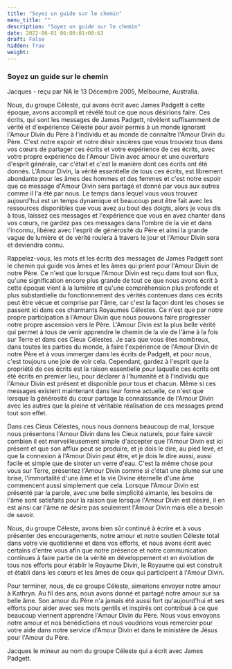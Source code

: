 ```yaml
---
title: "Soyez un guide sur le chemin"
menu_title: ""
description: "Soyez un guide sur le chemin"
date: 2022-06-01 06:00:01+00:63
draft: False
hidden: True
weight:
---
```

### Soyez un guide sur le chemin

Jacques - reçu par NA le 13 Décembre 2005, Melbourne, Australia.

Nous, du groupe Céleste, qui avons écrit avec James Padgett à cette époque, avons accompli et révélé tout ce que nous désirions faire. Ces écrits, qui sont les messages de James Padgett, révèlent suffisamment de vérité et d'expérience Céleste pour avoir permis à un monde ignorant l'Amour Divin du Père à l'individu et au monde de connaître l'Amour Divin du Père. C'est notre espoir et notre désir sincères que vous trouviez tous dans vos cœurs de partager ces écrits et votre expérience de ces écrits, avec votre propre expérience de l'Amour Divin avec amour et une ouverture d'esprit générale, car c'était et c'est la manière dont ces écrits ont été donnés. L'Amour Divin, la vérité essentielle de tous ces écrits, est librement abondante pour les âmes des hommes et des femmes et c'est notre espoir que ce message d'Amour Divin sera partagé et donné par vous aux autres comme il l'a été par nous. Le temps dans lequel vous vous trouvez aujourd'hui est un temps dynamique et beaucoup peut être fait avec les ressources disponibles que vous avez au bout des doigts, alors je vous dis à tous, laissez ces messages et l'expérience que vous en avez chanter dans vos cœurs, ne gardez pas ces messages dans l'ombre de la vie et dans l'inconnu, libérez avec l'esprit de générosité du Père et ainsi la grande vague de lumière et de vérité roulera à travers le jour et l'Amour Divin sera et deviendra connu.

Rappelez-vous, les mots et les écrits des messages de James Padgett sont le chemin qui guide vos âmes et les âmes qui prient pour l'Amour Divin de notre Père. Ce n'est que lorsque l'Amour Divin est reçu dans tout son flux, qu'une signification encore plus grande de tout ce que nous avons écrit à cette époque vient à la lumière et qu'une compréhension plus profonde et plus substantielle du fonctionnement des vérités contenues dans ces écrits peut être vécue et comprise par l'âme, car c'est la façon dont les choses se passent ici dans ces charmants Royaumes Célestes. Ce n'est que par notre propre participation à l'Amour Divin que nous pouvons faire progresser notre propre ascension vers le Père. L'Amour Divin est la plus belle vérité qui permet à tous de venir apprendre le chemin de la vie de l'âme à la fois sur Terre et dans ces Cieux Célestes. Je sais que vous êtes nombreux, dans toutes les parties du monde, à faire l'expérience de l'Amour Divin de notre Père et à vous immerger dans les écrits de Padgett, et pour nous, c'est toujours une joie de voir cela. Cependant, gardez à l'esprit que la propriété de ces écrits est la raison essentielle pour laquelle ces écrits ont été écrits en premier lieu, pour déclarer à l'humanité et à l'individu que l'Amour Divin est présent et disponible pour tous et chacun. Même si ces messages existent maintenant dans leur forme actuelle, ce n'est que lorsque la générosité du cœur partage la connaissance de l'Amour Divin avec les autres que la pleine et véritable réalisation de ces messages prend tout son effet.

Dans ces Cieux Célestes, nous nous donnons beaucoup de mal, lorsque nous présentons l'Amour Divin dans les Cieux naturels, pour faire savoir combien il est merveilleusement simple d'accepter que l'Amour Divin est ici présent et que son afflux peut se produire, et je dois le dire, au pied levé, et que la connexion à l'Amour Divin peut être, et je dois le dire aussi, aussi facile et simple que de siroter un verre d'eau. C'est la même chose pour vous sur Terre, présentez l'Amour Divin comme si c'était une plume sur une brise, l'immortalité d'une âme et la vie Divine éternelle d'une âme commencent aussi simplement que cela. Lorsque l'Amour Divin est présenté par la parole, avec une belle simplicité aimante, les besoins de l'âme sont satisfaits pour la raison que lorsque l'Amour Divin est désiré, il en est ainsi car l'âme ne désire pas seulement l'Amour Divin mais elle a besoin de savoir.

Nous, du groupe Céleste, avons bien sûr continué à écrire et à vous présenter des encouragements, notre amour et notre soutien Céleste total dans votre vie quotidienne et dans vos efforts, et nous avons écrit avec certains d'entre vous afin que notre présence et notre communication continues à faire partie de la vérité en développement et en évolution de tous nos efforts pour établir le Royaume Divin, le Royaume qui est construit et établi dans les cœurs et les âmes de ceux qui participent à l'Amour Divin.

Pour terminer, nous, de ce groupe Céleste, aimerions envoyer notre amour à Kathryn. Au fil des ans, nous avons donné et partagé notre amour sur sa belle âme. Son amour du Père n'a jamais été aussi fort qu'aujourd'hui et ses efforts pour aider avec ses mots gentils et inspirés ont contribué à ce que beaucoup viennent apprendre l'Amour Divin du Père. Nous vous envoyons notre amour et nos bénédictions et nous voudrions vous remercier pour votre aide dans notre service d'Amour Divin et dans le ministère de Jésus pour l'Amour du Père.

Jacques le mineur au nom du groupe Céleste qui a écrit avec James Padgett.
